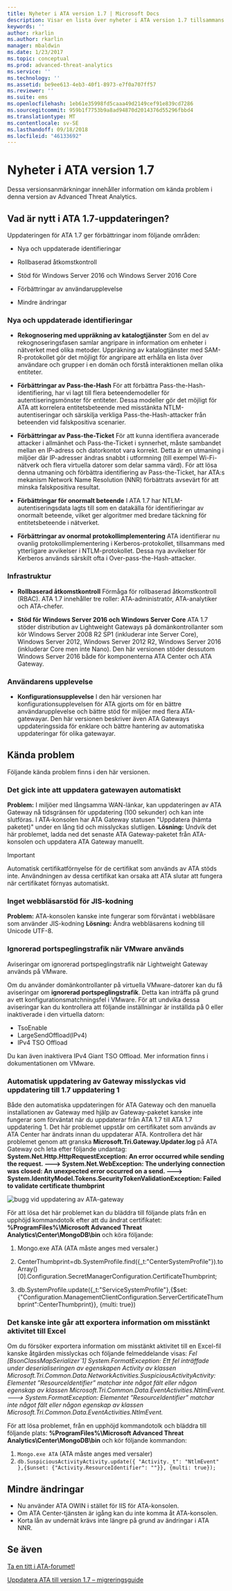 ```yaml
---
title: Nyheter i ATA version 1.7 | Microsoft Docs
description: Visar en lista över nyheter i ATA version 1.7 tillsammans med kända problem
keywords: ''
author: rkarlin
ms.author: rkarlin
manager: mbaldwin
ms.date: 1/23/2017
ms.topic: conceptual
ms.prod: advanced-threat-analytics
ms.service: ''
ms.technology: ''
ms.assetid: be9ee613-4eb3-40f1-8973-e7f0a707ff57
ms.reviewer: ''
ms.suite: ems
ms.openlocfilehash: 1eb61e35998fd5caaa49d2149cef91e839cd7286
ms.sourcegitcommit: 959b1f7753b9a8ad94870d2014376d55296fbbd4
ms.translationtype: MT
ms.contentlocale: sv-SE
ms.lasthandoff: 09/18/2018
ms.locfileid: "46133692"
---
```

# <a name="whats-new-in-ata-version-17"></a>Nyheter i ATA version 1.7
Dessa versionsanmärkningar innehåller information om kända problem i denna version av Advanced Threat Analytics.

## <a name="whats-new-in-the-ata-17-update"></a>Vad är nytt i ATA 1.7-uppdateringen?
Uppdateringen för ATA 1.7 ger förbättringar inom följande områden:

-   Nya och uppdaterade identifieringar

-   Rollbaserad åtkomstkontroll

-   Stöd för Windows Server 2016 och Windows Server 2016 Core

-   Förbättringar av användarupplevelse

-   Mindre ändringar


### <a name="new--updated-detections"></a>Nya och uppdaterade identifieringar


- **Rekognosering med uppräkning av katalogtjänster** Som en del av rekognoseringsfasen samlar angripare in information om enheter i nätverket med olika metoder. Uppräkning av katalogtjänster med SAM-R-protokollet gör det möjligt för angripare att erhålla en lista över användare och grupper i en domän och förstå interaktionen mellan olika entiteter. 

- **Förbättringar av Pass-the-Hash** För att förbättra Pass-the-Hash-identifiering, har vi lagt till flera beteendemodeller för autentiseringsmönster för entiteter. Dessa modeller gör det möjligt för ATA att korrelera entitetsbeteende med misstänkta NTLM-autentiseringar och särskilja verkliga Pass-the-Hash-attacker från beteenden vid falskpositiva scenarier.

- **Förbättringar av Pass-the-Ticket** För att kunna identifiera avancerade attacker i allmänhet och Pass-the-Ticket i synnerhet, måste sambandet mellan en IP-adress och datorkontot vara korrekt. Detta är en utmaning i miljöer där IP-adresser ändras snabbt i utformning (till exempel Wi-Fi-nätverk och flera virtuella datorer som delar samma värd). För att lösa denna utmaning och förbättra identifiering av Pass-the-Ticket, har ATA:s mekanism Network Name Resolution (NNR) förbättrats avsevärt för att minska falskpositiva resultat.

- **Förbättringar för onormalt beteende** I ATA 1.7 har NTLM-autentiseringsdata lagts till som en datakälla för identifieringar av onormalt beteende, vilket ger algoritmer med bredare täckning för entitetsbeteende i nätverket. 

- **Förbättringar av onormal protokollimplementering** ATA identifierar nu ovanlig protokollimplementering i Kerberos-protokollet, tillsammans med ytterligare avvikelser i NTLM-protokollet. Dessa nya avvikelser för Kerberos används särskilt ofta i Over-pass-the-Hash-attacker.


### <a name="infrastructure"></a>Infrastruktur

- **Rollbaserad åtkomstkontroll** Förmåga för rollbaserad åtkomstkontroll (RBAC). ATA 1.7 innehåller tre roller: ATA-administratör, ATA-analytiker och ATA-chefer.

- **Stöd för Windows Server 2016 och Windows Server Core** ATA 1.7 stöder distribution av Lightweight Gateways på domänkontrollanter som kör Windows Server 2008 R2 SP1 (inkluderar inte Server Core), Windows Server 2012, Windows Server 2012 R2, Windows Server 2016 (inkluderar Core men inte Nano). Den här versionen stöder dessutom Windows Server 2016 både för komponenterna ATA Center och ATA Gateway.

### <a name="user-experience"></a>Användarens upplevelse
- **Konfigurationsupplevelse** I den här versionen har konfigurationsupplevelsen för ATA gjorts om för en bättre användarupplevelse och bättre stöd för miljöer med flera ATA-gatewayar. Den här versionen beskriver även ATA Gateways uppdateringssida för enklare och bättre hantering av automatiska uppdateringar för olika gatewayar.

## <a name="known-issues"></a>Kända problem
Följande kända problem finns i den här versionen.

### <a name="gateway-automatic-update-may-fail"></a>Det gick inte att uppdatera gatewayen automatiskt
**Problem:** I miljöer med långsamma WAN-länkar, kan uppdateringen av ATA Gateway nå tidsgränsen för uppdatering (100 sekunder) och kan inte slutföras.
I ATA-konsolen har ATA Gateway statusen "Uppdatera (hämta paketet)" under en lång tid och misslyckas slutligen.
**Lösning:** Undvik det här problemet, ladda ned det senaste ATA Gateway-paketet från ATA-konsolen och uppdatera ATA Gateway manuellt.

 > [!IMPORTANT]
 Automatisk certifikatförnyelse för de certifikat som används av ATA stöds inte. Användningen av dessa certifikat kan orsaka att ATA slutar att fungera när certifikatet förnyas automatiskt. 

### <a name="no-browser-support-for-jis-encoding"></a>Inget webbläsarstöd för JIS-kodning
**Problem:** ATA-konsolen kanske inte fungerar som förväntat i webbläsare som använder JIS-kodning **Lösning:** Ändra webbläsarens kodning till Unicode UTF-8.
 
### <a name="dropped-port-mirror-traffic-when-using-vmware"></a>Ignorerad portspeglingstrafik när VMware används

Aviseringar om ignorerad portspeglingstrafik när Lightweight Gateway används på VMware.

Om du använder domänkontrollanter på virtuella VMware-datorer kan du få aviseringar om **ignorerad portspeglingstrafik**. Detta kan inträffa på grund av ett konfigurationsmatchningsfel i VMware. För att undvika dessa aviseringar kan du kontrollera att följande inställningar är inställda på 0 eller inaktiverade i den virtuella datorn:  

- TsoEnable
- LargeSendOffload(IPv4)
- IPv4 TSO Offload

Du kan även inaktivera IPv4 Giant TSO Offload. Mer information finns i dokumentationen om VMware.

### <a name="automatic-gateway-update-fail-when-updating-to-17-update-1"></a>Automatisk uppdatering av Gateway misslyckas vid uppdatering till 1.7 uppdatering 1

Både den automatiska uppdateringen för ATA Gateway och den manuella installationen av Gateway med hjälp av Gateway-paketet kanske inte fungerar som förväntat när du uppdaterar från ATA 1.7 till ATA 1.7 uppdatering 1.
Det här problemet uppstår om certifikatet som används av ATA Center har ändrats innan du uppdaterar ATA.
Kontrollera det här problemet genom att granska **Microsoft.Tri.Gateway.Updater.log** på ATA Gateway och leta efter följande undantag: **System.Net.Http.HttpRequestException: An error occurred while sending the request. ---> System.Net.WebException: The underlying connection was closed: An unexpected error occurred on a send. ---> System.IdentityModel.Tokens.SecurityTokenValidationException: Failed to validate certificate thumbprint**

![bugg vid uppdatering av ATA-gateway](media/17update_gatewaybug.png)

För att lösa det här problemet kan du bläddra till följande plats från en upphöjd kommandotolk efter att du ändrat certifikatet: **%ProgramFiles%\Microsoft Advanced Threat Analytics\Center\MongoDB\bin** och köra följande:

1. Mongo.exe ATA (ATA måste anges med versaler.) 

2. CenterThumbprint=db.SystemProfile.find({_t:"CenterSystemProfile"}).toArray()[0].Configuration.SecretManagerConfiguration.CertificateThumbprint;

3. db.SystemProfile.update({_t:"ServiceSystemProfile"},{$set:{"Configuration.ManagementClientConfiguration.ServerCertificateThumbprint":CenterThumbprint}}, {multi: true})

### <a name="export-suspicious-activity-details-to-excel-may-fail"></a>Det kanske inte går att exportera information om misstänkt aktivitet till Excel
Om du försöker exportera information om misstänkt aktivitet till en Excel-fil kanske åtgärden misslyckas och följande felmeddelande visas: *Fel [BsonClassMapSerializer`1] System.FormatException: Ett fel inträffade under deserialiseringen av egenskapen Activity av klassen Microsoft.Tri.Common.Data.NetworkActivities.SuspiciousActivityActivity: Elementet ”ResourceIdentifier” matchar inte något fält eller någon egenskap av klassen Microsoft.Tri.Common.Data.EventActivities.NtlmEvent. ---> System.FormatException: Elementet ”ResourceIdentifier” matchar inte något fält eller någon egenskap av klassen Microsoft.Tri.Common.Data.EventActivities.NtlmEvent.*

För att lösa problemet, från en upphöjd kommandotolk och bläddra till följande plats: **%ProgramFiles%\Microsoft Advanced Threat Analytics\Center\MongoDB\bin** och kör följande kommandon:
1.  `Mongo.exe ATA` (ATA måste anges med versaler)
2.  `db.SuspiciousActivityActivity.update({ "Activity._t": "NtlmEvent" },{$unset: {"Activity.ResourceIdentifier": ""}}, {multi: true});`

## <a name="minor-changes"></a>Mindre ändringar

- Nu använder ATA OWIN i stället för IIS för ATA-konsolen.
- Om ATA Center-tjänsten är igång kan du inte komma åt ATA-konsolen.
- Korta lån av undernät krävs inte längre på grund av ändringar i ATA NNR.

## <a name="see-also"></a>Se även
[Ta en titt i ATA-forumet!](https://social.technet.microsoft.com/Forums/security/home?forum=mata)

[Uppdatera ATA till version 1.7 – migreringsguide](ata-update-1.7-migration-guide.md)

